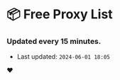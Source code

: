 # :package: Free Proxy List
### Updated every 15 minutes.

- Last updated: `2024-06-01 18:05`

:heart:
